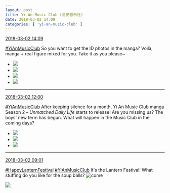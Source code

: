 ```yaml
---
layout: post
title: Yi An Music Club (易安音乐社)
date: 2018-03-02 14:09
categories: [ 'yi-an-music-club' ]
---
```


<div class="weibo-info">
  <a href="https://weibo.com/6094546964/G5vsLie6U">2018-03-02 14:09</a>
</div>

[#YiAnMusicClub](https://weibo.com/p/100808beae2e3e05b17b64f63ebedca39f19b2/super_index) So you want to get the ID photos in the manga? Voilà, manga + real figure mixed for you. Take it as you please~

<!-- more -->

<ul class="weibo-pic-list-2">
  <li class="weibo-pic">
    <a href="//wx3.sinaimg.cn/mw690/006Es64Aly1foyfxg0ntgj32dc13fqjj.jpg"><img src="//wx3.sinaimg.cn/thumb150/006Es64Aly1foyfxg0ntgj32dc13fqjj.jpg"/></a>
  </li>
  <li class="weibo-pic">
    <a href="//wx1.sinaimg.cn/mw690/006Es64Aly1foyfxgo16qj32dc13f10j.jpg"><img src="//wx1.sinaimg.cn/thumb150/006Es64Aly1foyfxgo16qj32dc13f10j.jpg"/></a>
  </li>
  <li class="weibo-pic">
    <a href="//wx1.sinaimg.cn/mw690/006Es64Aly1foyfxgzni1j32dc13fdzf.jpg"><img src="//wx1.sinaimg.cn/thumb150/006Es64Aly1foyfxgzni1j32dc13fdzf.jpg"/></a>
  </li>
  <li class="weibo-pic">
    <a href="//wx2.sinaimg.cn/mw690/006Es64Aly1foyfxfmf0lj32dc13fnbq.jpg"><img src="//wx2.sinaimg.cn/thumb150/006Es64Aly1foyfxfmf0lj32dc13fnbq.jpg"/></a>
  </li>
</ul>

---

<div class="weibo-info">
  <a href="https://weibo.com/6094546964/G5uCneDIa">2018-03-02 12:00</a>
</div>

[#YiAnMusicClub](https://weibo.com/p/100808beae2e3e05b17b64f63ebedca39f19b2/super_index) After keeping silence for a month, Yi An Music Club manga Season 2 – *Unmatched Daily Life* starts to release! Are you missing us? The boys' new term has begun. What will happen in the Music Club in the coming days?

<!-- more -->

<ul class="weibo-pic-list-1">
  <li class="weibo-pic">
    <a href="//wx4.sinaimg.cn/mw690/006Es64Aly1foydhxpixij30m88dk1kz.jpg"><img src="//wx4.sinaimg.cn/thumb150/006Es64Aly1foydhxpixij30m88dk1kz.jpg"/></a>
  </li>
  <li class="weibo-pic">
    <a href="//wx3.sinaimg.cn/mw690/006Es64Aly1foydi8xnytj30m8ayg4qs.jpg"><img src="//wx3.sinaimg.cn/thumb150/006Es64Aly1foydi8xnytj30m8ayg4qs.jpg"/></a>
  </li>
  <li class="weibo-pic">
    <a href="//wx2.sinaimg.cn/mw690/006Es64Aly1foydij9ebpj30m8aftnpf.jpg"><img src="//wx2.sinaimg.cn/thumb150/006Es64Aly1foydij9ebpj30m8aftnpf.jpg"/></a>
  </li>
</ul>

---

<div class="weibo-info">
  <a href="https://weibo.com/6094546964/G5trIpq7R">2018-03-02 09:01</a>
</div>

[#HappyLanternFestival](https://weibo.com/p/100808fea9b9362e49c26dd5809b2303d64446) [#YiAnMusicClub](https://weibo.com/p/100808beae2e3e05b17b64f63ebedca39f19b2/super_index) It's the Lantern Festival! What stuffing do you like for the soup balls? ![come](https://img.t.sinajs.cn/t4/appstyle/expression/ext/normal/40/come_org.gif)

<!-- more -->

<a href="//wx4.sinaimg.cn/mw690/006Es64Aly1foy712s0tbj31ww1s016l.jpg">
  <img class="weibo-pic-preview-h" src="//wx4.sinaimg.cn/orj360/006Es64Aly1foy712s0tbj31ww1s016l.jpg" />
</a>
